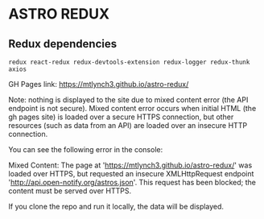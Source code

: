 # ASTRO REDUX

## Redux dependencies

`redux
react-redux
redux-devtools-extension
redux-logger
redux-thunk
axios`

GH Pages link: https://mtlynch3.github.io/astro-redux/

Note: nothing is displayed to the site due to mixed content error (the API endpoint is not secure). Mixed content error occurs when initial HTML (the gh pages site) is loaded over a secure HTTPS connection, but other resources (such as data from an API) are loaded over an insecure HTTP connection.

You can see the following error in the console:

Mixed Content: The page at 'https://mtlynch3.github.io/astro-redux/' was loaded over HTTPS, but requested an insecure XMLHttpRequest endpoint 'http://api.open-notify.org/astros.json'. This request has been blocked; the content must be served over HTTPS.

If you clone the repo and run it locally, the data will be displayed. 
